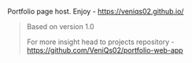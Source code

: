 Portfolio page host. Enjoy - https://veniqs02.github.io/

> Based on version 1.0
>
> For more insight head to projects repository - https://github.com/VeniQs02/portfolio-web-app
